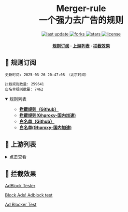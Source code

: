 <div align="center">
<h1 align="center">Merger-rule<br>一个强力去广告的规则</h1>
<p>
  <a href="https://github.com/skywrt/Merger-rule">
    <img src="https://img.shields.io/github/last-commit/skywrt/Merger-rule?style=flat-square" alt="last update" />
  </a>
  <a href="https://github.com/skywrt/Merger-rule">
    <img src="https://img.shields.io/github/forks/skywrt/Merger-rule?style=flat-square" alt="forks" />
  </a>
  <a href="https://github.com/skywrt/Merger-rule">
    <img src="https://img.shields.io/github/stars/skywrt/Merger-rule?style=flat-square" alt="stars" />
  </a>
  <a href="https://github.com/skywrt/Merger-rule">
    <img src="https://img.shields.io/github/license/skywrt/Merger-rule?style=flat-square" alt="license" />
  </a>
</p>

<h4>
    <a href="#a">规则订阅</a>
  <span> · </span>
    <a href="#b">上游列表</a>
  <span> · </span>
    <a href="#c">拦截效果</a>
  </h4>

</div>

<h2 id="a">🎯 规则订阅</h2>

```
更新时间: 2025-03-26 20:47:08 （北京时间） 

拦截规则数量: 259641 
白名单规则数量: 7462 
``` 
<details open>
<summary>规则列表</summary>
<ul>

- **[拦截规则（Github）](https://raw.githubusercontent.com/skywrt/Merger-rule/master/rules.txt)**
- **[拦截规则(Ghproxy-国内加速)](https://ghproxy.com/raw.githubusercontent.com/skywrt/Merger-rule/master/rules.txt)**
- **[白名单（Github）](https://raw.githubusercontent.com/skywrt/Merger-rule/master/allow.txt)**
- **[白名单(Ghproxy-国内加速)](https://ghproxy.com/raw.githubusercontent.com/skywrt/Merger-rule/master/allow.txt)**

</ul>
</details>

<h2 id="b">📔 上游列表</h2>
<details>
<summary>点击查看</summary>
<ul>

- [AdGuard规则](https://github.com/AdguardTeam/AdguardFilters)
- [Tv规则](https://perflyst.github.io/PiHoleBlocklist/SmartTV-AGH.txt)
- [yhosts规则](https://raw.githubusercontent.com/VeleSila/yhosts/master/hosts)
- [大圣净化规则](https://raw.githubusercontent.com/jdlingyu/ad-wars/master/hosts)
- [EasyPrivacy隐私保护规则](https://easylist-downloads.adblockplus.org/easyprivacy.txt)
- [乘风视频过滤规则](https://raw.githubusercontent.com/xinggsf/Adblock-Plus-Rule/master/mv.txt)
- [去APP下载提示规则](https://raw.githubusercontent.com/Noyllopa/NoAppDownload/master/NoAppDownload.txt)
- [d3ward规则](https://raw.githubusercontent.com/d3ward/toolz/master/src/d3host.adblock)
- [补充规则](https://github.com/skywrt/Merger-rule)
</ul>
</details>

<h2 id="c">🚫 拦截效果</h2>

[AdBlock Tester](https://adblock-tester.com)

[Block Ads! Adblock test](https://blockads.fivefilters.org/)

[Ad Blocker Test](https://d3ward.github.io/toolz/adblock.html)
